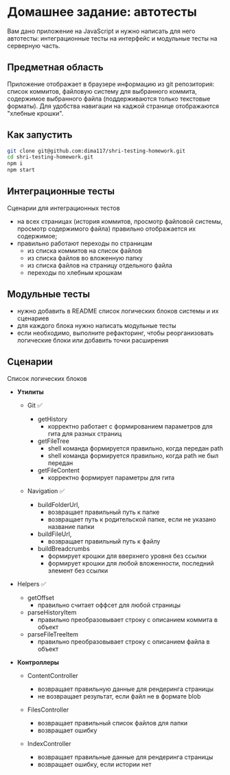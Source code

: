 # Домашнее задание: автотесты

Вам дано приложение на JavaScript и нужно написать для него автотесты: интеграционные тесты на интерфейс и модульные тесты на серверную часть.

## Предметная область

Приложение отображает в браузере информацию из git репозитория: список коммитов, файловую систему для выбранного коммита, содержимое выбранного файла (поддерживаются только текстовые форматы). Для удобства навигации на каджой странице отображаются "хлебные крошки".

## Как запустить

```sh
git clone git@github.com:dima117/shri-testing-homework.git
cd shri-testing-homework.git
npm i
npm start
```

## Интеграционные тесты

Сценарии для интеграционных тестов

- на всех страницах (история коммитов, просмотр файловой системы, просмотр содержимого файла) правильно отображается их содержимое;
- правильно работают переходы по страницам
  - из списка коммитов на список файлов
  - из списка файлов во вложенную папку
  - из списка файлов на страницу отдельного файла
  - переходы по хлебным крошкам

## Модульные тесты

- нужно добавить в README список логических блоков системы и их сценариев
- для каждого блока нужно написать модульные тесты
- если необходимо, выполните рефакторинг, чтобы реорганизовать логические блоки или добавить точки расширения

## Сценарии

Список логических блоков

- **Утилиты**

  - Git ✅

    - getHistory
      - корректно работает с формированием параметров для гита для разных страниц
    - getFileTree
      - shell команда формируется правильно, когда передан path
      - shell команда формируется правильно, когда path не был передан
    - getFileContent
      - корректно формирует параметры для гита

  - Navigation ✅

    - buildFolderUrl,
      - возвращает правильный путь к папке
      - возвращает путь к родительской папке, если не указано название папки
    - buildFileUrl,
      - возвращает правильный путь к файлу
    - buildBreadcrumbs
      - формирует крошки для вверхнего уровня без ссылки
      - формирует крошки для любой вложенности, последний элемент без ссылки

* Helpers ✅

  - getOffset
    - правильно считает оффсет для любой страницы
  - parseHistoryItem
    - правильно преобразовывает строку с описанием коммита в объект
  - parseFileTreeItem
    - правильно преобразовывает строку с описанием файла в объект

* **Контроллеры**

  - ContentController

    - возвращает правильную данные для рендеринга страницы
    - не возвращает результат, если файл не в формате blob

  - FilesController

    - возвращает правильный список файлов для папки
    - возвращает ошибку

  - IndexController
    - возвращает правильные данные для рендеринга страницы
    - возвращает ошибку, если истории нет

